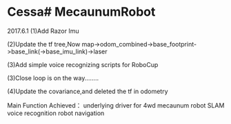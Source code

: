 # Cessa# MecaunumRobot
2017.6.1
(1)Add Razor Imu

(2)Update the tf tree,Now map->odom_combined->base_footprint->base_link(->base_imu_link)->laser

(3)Add simple voice recognizing scripts for RoboCup 

(3)Close loop is on the way........

(4)Update the covariance,and deleted the tf in odometry

Main Function Achieved：
underlying driver for 4wd mecaunum robot
SLAM
voice recognition
robot navigation





